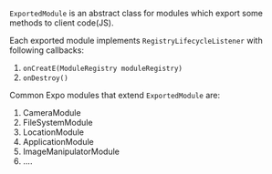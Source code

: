 
`ExportedModule` is an abstract class for modules which export some methods to client code(JS).

Each exported module implements `RegistryLifecycleListener` with following callbacks:
1. `onCreatE(ModuleRegistry moduleRegistry)`
2. `onDestroy()`


Common Expo modules that extend `ExportedModule` are:
1. CameraModule
2. FileSystemModule
3. LocationModule
4. ApplicationModule
5. ImageManipulatorModule
6. ....



